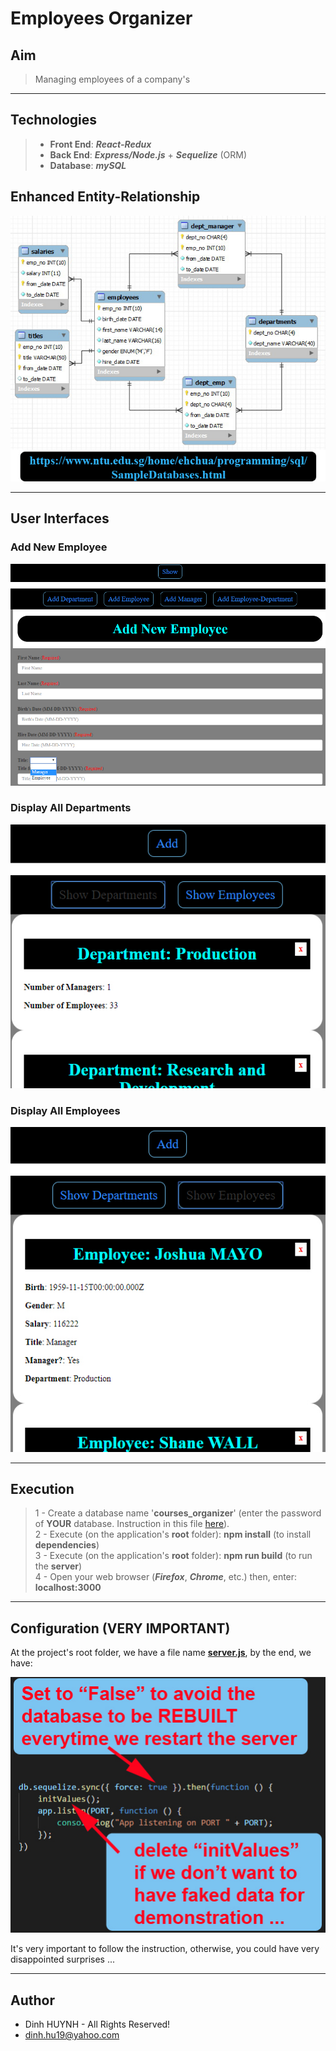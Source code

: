 # Employees Organizer

## Aim
>  Managing employees of a company's

---

## Technologies
> * **Front End**: ***React-Redux***
> * **Back End**: ***Express/Node.js*** + ***Sequelize*** (ORM)
> * **Database**: ***mySQL***

## Enhanced Entity-Relationship

![alt text](assets/img/SampleEmployees.jpg)

---

## User Interfaces
### Add New Employee

![alt text](assets/img/addEmployee.jpg)

### Display All Departments

![alt text](assets/img/display_dpts.jpg)

### Display All Employees

![alt text](assets/img/display_empls.jpg)

---


## Execution

> 1 - Create a database name '**courses_organizer**' (enter the password of **YOUR** database. Instruction in this file [here](https://github.com/DinhLeGaulois2/sql_react_redux_employees_organizer/blob/master/server/models/index.js)).<br/>
> 2 - Execute (on the application's **root** folder): **npm install** (to install **dependencies**)<br/>
> 3 - Execute (on the application's **root** folder): **npm run build** (to run the **server**)<br/>
> 4 - Open your web browser (***Firefox***, ***Chrome***, etc.) then, enter: **localhost:3000**<br/>


---


## Configuration (VERY IMPORTANT)

At the project's root folder, we have a file name [**server.js**](https://github.com/DinhLeGaulois2/sql_react_redux_employees_organizer/blob/master/server.js), by the end, we have:

![alt text](assets/img/server_config.jpg)

It's very important to follow the instruction, otherwise, you could have very disappointed surprises ...

---------------

## Author
* Dinh HUYNH - All Rights Reserved!
* dinh.hu19@yahoo.com